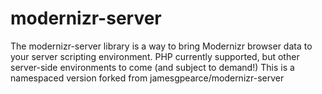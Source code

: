 # modernizr-server
The modernizr-server library is a way to bring Modernizr browser data to your server scripting environment. PHP currently supported, but other server-side environments to come (and subject to demand!) This is a namespaced version forked from jamesgpearce/modernizr-server
